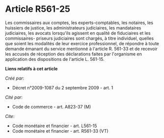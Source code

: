 # Article R561-25

Les commissaires aux comptes, les experts-comptables, les notaires, les huissiers de justice, les administrateurs
judiciaires, les mandataires judiciaires, les avocats lorsqu'ils agissent en qualité de fiduciaires et les commissaires-
priseurs judiciaires sont chargés, à titre individuel, quelles que soient les modalités de leur exercice professionnel, de
répondre à toute demande émanant du service mentionné à l'article R. 561-33 et de recevoir les accusés de réception des
déclarations faites par l'organisme en application des dispositions de l'article L. 561-15.

**Liens relatifs à cet article**

_Créé par_:

  - Décret n°2009-1087 du 2 septembre 2009 - art. 1

_Cité par_:

  - Code de commerce - art. A823-37 (M)

_Cite_:

  - Code monétaire et financier - art. L561-15
  - Code monétaire et financier - art. R561-33 (VT)
